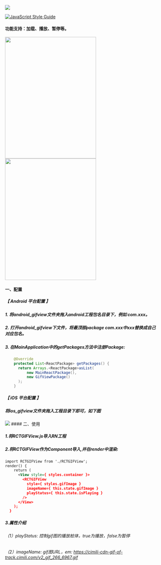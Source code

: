<img src="http://oleeed73x.bkt.clouddn.com/1523954189_634686.png" />

[![JavaScript Style Guide](https://cdn.rawgit.com/standard/standard/master/badge.svg)](https://github.com/standard/standard)

#### 功能支持：加载、播放、暂停等。

<img width=300 height=400 src="http://oleeed73x.bkt.clouddn.com/1523955151452.jpg" />
<img width=300 height=400 src="http://oleeed73x.bkt.clouddn.com/1523955135615.jpg" />

#### 一、配置

##### 【 Android 平台配置 】
##### 1. 将android_gifview文件夹拖入android工程包名目录下，例如 com.xxx。
##### 2. 打开android_gifview下文件，将最顶部package com.xxx中xxx替换成自己对应包名。
##### 3. 在MainApplication中的getPackages方法中注册Package:
```java
    @Override
    protected List<ReactPackage> getPackages() {
      return Arrays.<ReactPackage>asList(
          new MainReactPackage(),
          new GifViewPackage()
      );
    }
```

##### 【 iOS 平台配置 】
#####  将ios_gifview文件夹拖入工程目录下即可，如下图
<img src="http://oleeed73x.bkt.clouddn.com/1523953350315.jpg"/>
#### 二、使用

##### 1.将RCTGIFView.js导入RN工程
##### 2.将RCTGIFView作为Component导入,并在render中渲染:
```xml
import RCTGIFView from './RCTGIFView';
render() {
    return (
      <View style={ styles.container }>
        <RCTGIFView 
          style={ styles.gifImage } 
          imageName={ this.state.gifImage }
          playStatus={ this.state.isPlaying }
        />
      </View>
    );
  }
```
##### 3.属性介绍
###### （1）playStatus: 控制gif图的播放桩体，true为播放，false为暂停
###### （2）imageName: gif图URL，em: https://cimili-cdn-gif-of-track.cimili.com/v2_gif_266_6967.gif

